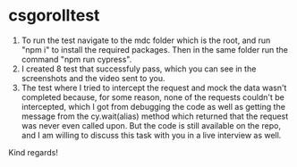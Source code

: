 # csgorolltest

1. To run the test navigate to the mdc folder which is the root, and run "npm i" to install the required packages. Then in the same folder run the command "npm run cypress".
2. I created 8 test that successfuly pass, which you can see in the screenshots and the video sent to you.
3. The test where I tried to intercept the request and mock the data wasn't completed because, for some reason, none of the requests couldn't be intercepted, which I got from debugging the code as well as getting the message from the cy.wait(alias) method which returned that the request was never even called upon. But the code is still available on the repo, and I am willing to discuss this task with you in a live interview as well.

Kind regards! 
